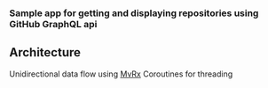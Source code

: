 ### Sample app for getting and displaying repositories using GitHub GraphQL api

## Architecture
Unidirectional data flow using [MvRx](https://github.com/airbnb/MvRx)
Coroutines for threading
